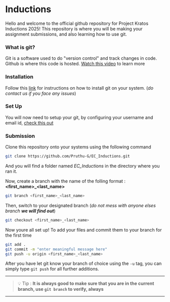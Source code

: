 # Inductions

Hello and welcome to the official github repository for Project Kratos Inductions 2025! This repository is where you will be making your assignment submissions, and also learning how to use git.

### What is git?

Git is a software used to do "version control" and track changes in code. Github is where this code is hosted. [Watch this video](https://youtu.be/r8jQ9hVA2qs?si=RhdH97FD-Xc3-4q8) to learn more 

### Installation 

Follow this [link](https://git-scm.com/book/en/v2/Getting-Started-Installing-Git) for instructions on how to install git on your system. (_do contact us if you face any issues_)

### Set Up

You will now need to setup your git, by configuring your username and email id, [check this out](https://docs.github.com/en/get-started/git-basics/set-up-git)

### Submission 

Clone this repository onto your systems using the following command 
```bash
git clone https://github.com/Pruthu-G/EC_Inductions.git
```
And you will find a folder named _EC_Inductions_ in the directory where you ran it. 

Now, create a branch with the name of the folling format : **<first_name>_<last_name>** 
```bash
git branch <first_name>_<last_name>
```
Then, switch to your designated branch (_do not mess with anyone elses branch **we will find out**_)

```bash
git checkout <first_name>_<last_name>
```

Now youre all set up! To add your files and commit them to your branch for the first time
```bash
git add .
git commit -m "enter meaningful message here"
git push -u origin <first_name>_<last_name>
```
After you have let git know your branch of choice using the ``` -u ``` tag, you can simply type ```git push``` for all further additions. 

---
>💡 Tip : **It is always good to make sure that you are in the current branch, use ```git branch``` to verify, always**
---





